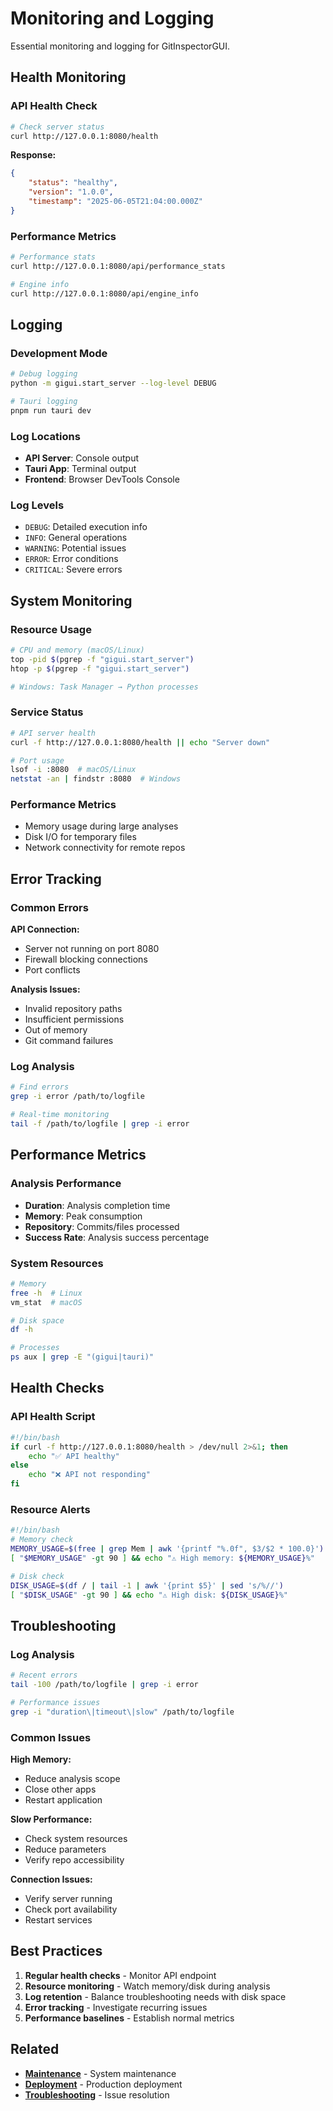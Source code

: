 # Monitoring and Logging

Essential monitoring and logging for GitInspectorGUI.

## Health Monitoring

### API Health Check

```bash
# Check server status
curl http://127.0.0.1:8080/health
```

**Response:**

```json
{
    "status": "healthy",
    "version": "1.0.0",
    "timestamp": "2025-06-05T21:04:00.000Z"
}
```

### Performance Metrics

```bash
# Performance stats
curl http://127.0.0.1:8080/api/performance_stats

# Engine info
curl http://127.0.0.1:8080/api/engine_info
```

## Logging

### Development Mode

```bash
# Debug logging
python -m gigui.start_server --log-level DEBUG

# Tauri logging
pnpm run tauri dev
```

### Log Locations

-   **API Server**: Console output
-   **Tauri App**: Terminal output
-   **Frontend**: Browser DevTools Console

### Log Levels

-   `DEBUG`: Detailed execution info
-   `INFO`: General operations
-   `WARNING`: Potential issues
-   `ERROR`: Error conditions
-   `CRITICAL`: Severe errors

## System Monitoring

### Resource Usage

```bash
# CPU and memory (macOS/Linux)
top -pid $(pgrep -f "gigui.start_server")
htop -p $(pgrep -f "gigui.start_server")

# Windows: Task Manager → Python processes
```

### Service Status

```bash
# API server health
curl -f http://127.0.0.1:8080/health || echo "Server down"

# Port usage
lsof -i :8080  # macOS/Linux
netstat -an | findstr :8080  # Windows
```

### Performance Metrics

-   Memory usage during large analyses
-   Disk I/O for temporary files
-   Network connectivity for remote repos

## Error Tracking

### Common Errors

**API Connection:**

-   Server not running on port 8080
-   Firewall blocking connections
-   Port conflicts

**Analysis Issues:**

-   Invalid repository paths
-   Insufficient permissions
-   Out of memory
-   Git command failures

### Log Analysis

```bash
# Find errors
grep -i error /path/to/logfile

# Real-time monitoring
tail -f /path/to/logfile | grep -i error
```

## Performance Metrics

### Analysis Performance

-   **Duration**: Analysis completion time
-   **Memory**: Peak consumption
-   **Repository**: Commits/files processed
-   **Success Rate**: Analysis success percentage

### System Resources

```bash
# Memory
free -h  # Linux
vm_stat  # macOS

# Disk space
df -h

# Processes
ps aux | grep -E "(gigui|tauri)"
```

## Health Checks

### API Health Script

```bash
#!/bin/bash
if curl -f http://127.0.0.1:8080/health > /dev/null 2>&1; then
    echo "✅ API healthy"
else
    echo "❌ API not responding"
fi
```

### Resource Alerts

```bash
#!/bin/bash
# Memory check
MEMORY_USAGE=$(free | grep Mem | awk '{printf "%.0f", $3/$2 * 100.0}')
[ "$MEMORY_USAGE" -gt 90 ] && echo "⚠️ High memory: ${MEMORY_USAGE}%"

# Disk check
DISK_USAGE=$(df / | tail -1 | awk '{print $5}' | sed 's/%//')
[ "$DISK_USAGE" -gt 90 ] && echo "⚠️ High disk: ${DISK_USAGE}%"
```

## Troubleshooting

### Log Analysis

```bash
# Recent errors
tail -100 /path/to/logfile | grep -i error

# Performance issues
grep -i "duration\|timeout\|slow" /path/to/logfile
```

### Common Issues

**High Memory:**

-   Reduce analysis scope
-   Close other apps
-   Restart application

**Slow Performance:**

-   Check system resources
-   Reduce parameters
-   Verify repo accessibility

**Connection Issues:**

-   Verify server running
-   Check port availability
-   Restart services

## Best Practices

1. **Regular health checks** - Monitor API endpoint
2. **Resource monitoring** - Watch memory/disk during analysis
3. **Log retention** - Balance troubleshooting needs with disk space
4. **Error tracking** - Investigate recurring issues
5. **Performance baselines** - Establish normal metrics

## Related

-   **[Maintenance](maintenance.md)** - System maintenance
-   **[Deployment](deployment.md)** - Production deployment
-   **[Troubleshooting](../development/troubleshooting.md)** - Issue resolution
